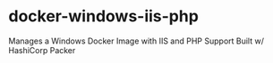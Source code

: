 # docker-windows-iis-php
Manages a Windows Docker Image with IIS and PHP Support Built w/ HashiCorp Packer
